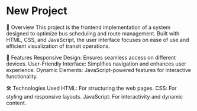 # New Project

📖 Overview
This project is the frontend implementation of a system designed to optimize bus scheduling and route management. Built with HTML, CSS, and JavaScript, the user interface focuses on ease of use and efficient visualization of transit operations.

🎯 Features
Responsive Design: Ensures seamless access on different devices.
User-Friendly Interface: Simplifies navigation and enhances user experience.
Dynamic Elements: JavaScript-powered features for interactive functionality.

🛠️ Technologies Used
HTML: For structuring the web pages.
CSS: For styling and responsive layouts.
JavaScript: For interactivity and dynamic content.